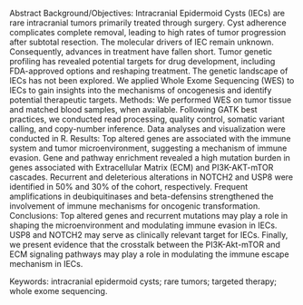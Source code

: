 Abstract
Background/Objectives: Intracranial Epidermoid Cysts (IECs) are rare intracranial tumors primarily treated through surgery. Cyst adherence complicates complete removal, leading to high rates of tumor progression after subtotal resection. The molecular drivers of IEC remain unknown. Consequently, advances in treatment have fallen short. Tumor genetic profiling has revealed potential targets for drug development, including FDA-approved options and reshaping treatment. The genetic landscape of IECs has not been explored. We applied Whole Exome Sequencing (WES) to IECs to gain insights into the mechanisms of oncogenesis and identify potential therapeutic targets. Methods: We performed WES on tumor tissue and matched blood samples, when available. Following GATK best practices, we conducted read processing, quality control, somatic variant calling, and copy-number inference. Data analyses and visualization were conducted in R. Results: Top altered genes are associated with the immune system and tumor microenvironment, suggesting a mechanism of immune evasion. Gene and pathway enrichment revealed a high mutation burden in genes associated with Extracellular Matrix (ECM) and PI3K-AKT-mTOR cascades. Recurrent and deleterious alterations in NOTCH2 and USP8 were identified in 50% and 30% of the cohort, respectively. Frequent amplifications in deubiquitinases and beta-defensins strengthened the involvement of immune mechanisms for oncogenic transformation. Conclusions: Top altered genes and recurrent mutations may play a role in shaping the microenvironment and modulating immune evasion in IECs. USP8 and NOTCH2 may serve as clinically relevant target for IECs. Finally, we present evidence that the crosstalk between the PI3K-Akt-mTOR and ECM signaling pathways may play a role in modulating the immune escape mechanism in IECs.

Keywords: intracranial epidermoid cysts; rare tumors; targeted therapy; whole exome sequencing.
